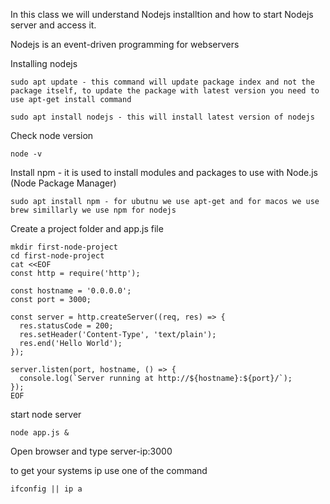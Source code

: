 
In this class we will understand Nodejs installtion and how to start Nodejs server and access it.

Nodejs is an event-driven programming for webservers

Installing nodejs
```
sudo apt update - this command will update package index and not the package itself, to update the package with latest version you need to use apt-get install command

sudo apt install nodejs - this will install latest version of nodejs
```

Check node version

```
node -v
```

Install npm - it is used to install modules and packages to use with Node.js (Node Package Manager)

```
sudo apt install npm - for ubutnu we use apt-get and for macos we use brew simillarly we use npm for nodejs
```

Create a project folder and app.js file

```
mkdir first-node-project
cd first-node-project
cat <<EOF
const http = require('http');

const hostname = '0.0.0.0';
const port = 3000;

const server = http.createServer((req, res) => {
  res.statusCode = 200;
  res.setHeader('Content-Type', 'text/plain');
  res.end('Hello World');
});

server.listen(port, hostname, () => {
  console.log(`Server running at http://${hostname}:${port}/`);
});
EOF

```

start node server
```
node app.js &
```

Open browser and type server-ip:3000

to get your systems ip use one of the command 
```
ifconfig || ip a
```

